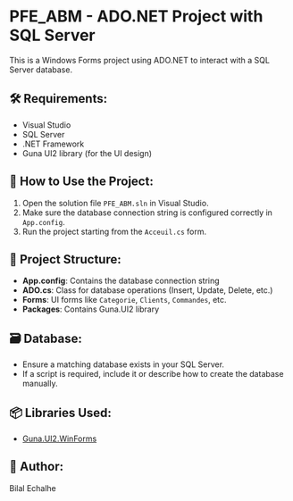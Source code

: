 # PFE_ABM - ADO.NET Project with SQL Server

This is a Windows Forms project using ADO.NET to interact with a SQL Server database.

## 🛠 Requirements:
- Visual Studio
- SQL Server
- .NET Framework
- Guna UI2 library (for the UI design)

## 🔧 How to Use the Project:
1. Open the solution file `PFE_ABM.sln` in Visual Studio.
2. Make sure the database connection string is configured correctly in `App.config`.
3. Run the project starting from the `Acceuil.cs` form.

## 📁 Project Structure:
- **App.config**: Contains the database connection string
- **ADO.cs**: Class for database operations (Insert, Update, Delete, etc.)
- **Forms**: UI forms like `Categorie`, `Clients`, `Commandes`, etc.
- **Packages**: Contains Guna.UI2 library

## 🗃 Database:
- Ensure a matching database exists in your SQL Server.
- If a script is required, include it or describe how to create the database manually.

## 📦 Libraries Used:
- [Guna.UI2.WinForms](https://www.nuget.org/packages/Guna.UI2.WinForms)

## 👤 Author:
Bilal Echalhe
